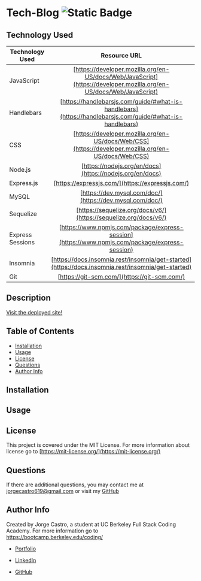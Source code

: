 # Tech-Blog ![Static Badge](https://img.shields.io/badge/license-MIT-blue)

## Technology Used

| Technology Used  |                                                    Resource URL                                                    |
| ---------------- | :----------------------------------------------------------------------------------------------------------------: |
| JavaScript       | [https://developer.mozilla.org/en-US/docs/Web/JavaScript](https://developer.mozilla.org/en-US/docs/Web/JavaScript) |
| Handlebars       |      [https://handlebarsjs.com/guide/#what-is-handlebars](https://handlebarsjs.com/guide/#what-is-handlebars)      |
| CSS              |        [https://developer.mozilla.org/en-US/docs/Web/CSS](https://developer.mozilla.org/en-US/docs/Web/CSS)        |
| Node.js          |                              [https://nodejs.org/en/docs](https://nodejs.org/en/docs)                              |
| Express.js       |                                  [https://expressjs.com/](https://expressjs.com/)                                  |
| MySQL            |                              [https://dev.mysql.com/doc/](https://dev.mysql.com/doc/)                              |
| Sequelize        |                          [https://sequelize.org/docs/v6/](https://sequelize.org/docs/v6/)                          |
| Express Sessions |           [https://www.npmjs.com/package/express-session](https://www.npmjs.com/package/express-session)           |
| Insomnia         |         [https://docs.insomnia.rest/insomnia/get-started](https://docs.insomnia.rest/insomnia/get-started)         |
| Git              |                                    [https://git-scm.com/](https://git-scm.com/)                                    |

## Description

[Visit the deployed site!](#)

## Table of Contents

- [Installation](#installation)
- [Usage](#usage)
- [License](#license)
- [Questions](#questions)
- [Author Info](#author-info)

## Installation

## Usage

## License

This project is covered under the MIT License. For more information about license go to [https://mit-license.org/](https://mit-license.org/)

## Questions

If there are additional questions, you may contact me at jorgecastro619@gmail.com or visit my [GitHub](https://github.com/Jacastro619)

## Author Info

Created by Jorge Castro, a student at UC Berkeley Full Stack Coding Academy. For more information go to https://bootcamp.berkeley.edu/coding/

- [Portfolio](https://jacastro619.github.io/my-portfolio/)

- [LinkedIn](https://www.linkedin.com/in/jorge-castro-2a9545177/)

- [GitHub](https://www.linkedin.com/in/jorge-castro-2a9545177/)
